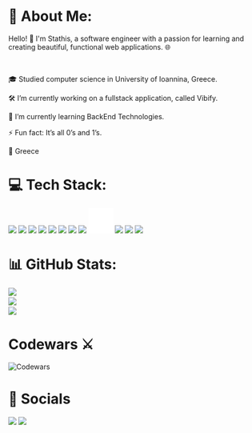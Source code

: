

# 💫 About Me:

Hello! 👋 I'm Stathis, a software engineer with a passion for learning and creating beautiful, functional web applications. 🌐

<br>

🎓 Studied computer science in University of Ioannina, Greece.

🛠️ I’m currently working on a fullstack application, called Vibify.

🌱 I’m currently learning  BackEnd Technologies.

⚡ Fun fact: It’s all 0’s and 1’s.

📍 Greece



# 💻 Tech Stack:
<a href="#"><img src="https://github.com/onemarc/tech-icons/blob/main/icons/html.svg" width="50"></a>
<a href="#"><img src="https://github.com/onemarc/tech-icons/blob/main/icons/css.svg" width="50"></a>
<a href="#"><img src="https://github.com/onemarc/tech-icons/blob/main/icons/bootstrap-dark.svg" width="50"></a>
<a href="#"><img src="https://github.com/onemarc/tech-icons/blob/main/icons/javascript.svg" width="50"></a>
<a href="#"><img src="https://github.com/onemarc/tech-icons/blob/main/icons/git.svg" width="50"></a>
<a href="#"><img src="https://github.com/onemarc/tech-icons/blob/main/icons/mongodb-dark.svg" width="50"></a>
<a href="#"><img src="https://github.com/onemarc/tech-icons/blob/main/icons/tailwindcss-dark.svg" width="50"></a>
<a href="#"><img src="https://github.com/onemarc/tech-icons/blob/main/icons/nodejs.svg" width="50"></a>
<a href="#"><img src="https://github.com/onemarc/tech-icons/blob/main/icons/expressjs-dark.svg" width="50"></a>
<a href="#"><img src="https://github.com/onemarc/tech-icons/blob/main/icons/react-dark.svg" width="50"></a>
<a href="#"><img src="https://github.com/onemarc/tech-icons/blob/main/icons/postman.svg" width="50"></a>
<a href="#"><img src="https://github.com/onemarc/tech-icons/blob/main/icons/superbase-dark.svg" width="50"></a>

# 📊 GitHub Stats:
![](https://github-readme-stats.vercel.app/api?username=StathisKotanidis&theme=dark&hide_border=false&include_all_commits=false&count_private=false)<br/>
![](https://github-readme-streak-stats.herokuapp.com/?user=StathisKotanidis&theme=dark&hide_border=false)<br/>
![](https://github-readme-stats.vercel.app/api/top-langs/?username=StathisKotanidis&theme=dark&hide_border=false&include_all_commits=false&count_private=false&layout=compact)


# Codewars ⚔️
![Codewars](https://github.r2v.ch/codewars?user=stathiskotanidis&stroke=COLOR)

# 🔗 Socials

<a href="https://www.linkedin.com/in/stathis-kotanidis/"><img src="https://github.com/onemarc/tech-icons/blob/main/icons/linkedin.svg" width="50"></a>
<a href="https://github.com/StathisKotanidis"><img src="https://github.com/onemarc/tech-icons/blob/main/icons/github-dark.svg" width="50"></a>



<!-- Proudly created with GPRM ( https://gprm.itsvg.in ) -->




















